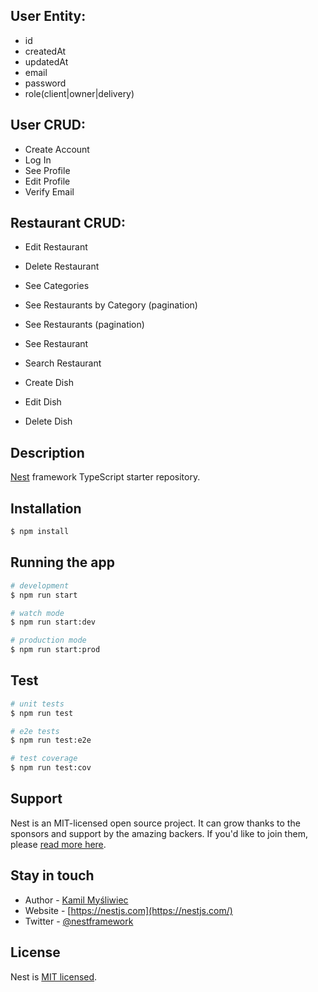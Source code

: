 ## User Entity:

- id
- createdAt
- updatedAt
- email
- password
- role(client|owner|delivery)

## User CRUD:

* Create Account
* Log In
* See Profile
* Edit Profile
* Verify Email

## Restaurant CRUD:

* Edit Restaurant 
* Delete Restaurant

* See Categories
* See Restaurants by Category (pagination)
* See Restaurants (pagination)
* See Restaurant
* Search Restaurant

* Create Dish
* Edit Dish
* Delete Dish

## Description

[Nest](https://github.com/nestjs/nest) framework TypeScript starter repository.

## Installation

```bash
$ npm install
```

## Running the app

```bash
# development
$ npm run start

# watch mode
$ npm run start:dev

# production mode
$ npm run start:prod
```

## Test

```bash
# unit tests
$ npm run test

# e2e tests
$ npm run test:e2e

# test coverage
$ npm run test:cov
```

## Support

Nest is an MIT-licensed open source project. It can grow thanks to the sponsors and support by the amazing backers. If you'd like to join them, please [read more here](https://docs.nestjs.com/support).

## Stay in touch

- Author - [Kamil Myśliwiec](https://kamilmysliwiec.com)
- Website - [https://nestjs.com](https://nestjs.com/)
- Twitter - [@nestframework](https://twitter.com/nestframework)

## License

Nest is [MIT licensed](LICENSE).
